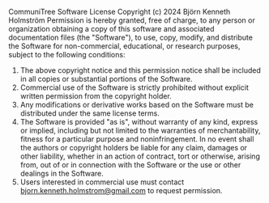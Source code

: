 CommuniTree Software License
Copyright (c) 2024 Björn Kenneth Holmström
Permission is hereby granted, free of charge, to any person or organization obtaining a copy of this software and associated documentation files (the "Software"), to use, copy, modify, and distribute the Software for non-commercial, educational, or research purposes, subject to the following conditions:

1. The above copyright notice and this permission notice shall be included in all copies or substantial portions of the Software.
2. Commercial use of the Software is strictly prohibited without explicit written permission from the copyright holder.
3. Any modifications or derivative works based on the Software must be distributed under the same license terms.
4. The Software is provided "as is", without warranty of any kind, express or implied, including but not limited to the warranties of merchantability, fitness for a particular purpose and noninfringement. In no event shall the authors or copyright holders be liable for any claim, damages or other liability, whether in an action of contract, tort or otherwise, arising from, out of or in connection with the Software or the use or other dealings in the Software.
5. Users interested in commercial use must contact bjorn.kenneth.holmstrom@gmail.com to request permission.
